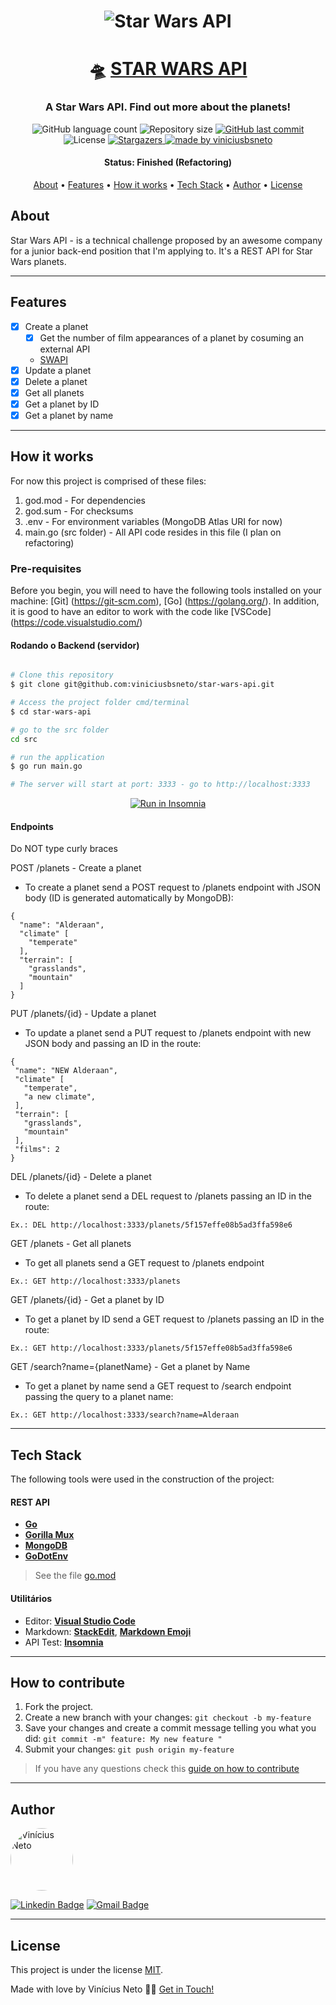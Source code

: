 

<h1 align="center">
    <img alt="Star Wars API" title="#Star Wars API" src="https://upload.wikimedia.org/wikipedia/commons/6/6c/Star_Wars_Logo.svg" />
</h1>

<h1 align="center">
   🛸 <a href="#"> STAR WARS API </a>
</h1>

<h3 align="center">
    A Star Wars API. Find out more about the planets!
</h3>

<p align="center">
  <img alt="GitHub language count" src="https://img.shields.io/github/languages/count/viniciusbsneto/star-wars-api?color=yellow">

  <img alt="Repository size" src="https://img.shields.io/github/repo-size/viniciusbsneto/star-wars-api">
  
  <a href="https://github.com/viniciusbsneto/star-wars-api/commits/master">
    <img alt="GitHub last commit" src="https://img.shields.io/github/last-commit/viniciusbsneto/star-wars-api">
  </a>
    
   <img alt="License" src="https://img.shields.io/badge/license-MIT-yellow">
   <a href="https://github.com/viniciusbsneto/star-wars-api/stargazers">
    <img alt="Stargazers" src="https://img.shields.io/github/stars/viniciusbsneto/star-wars-api?style=social">
  </a>

  <a href="https://github.com/viniciusbsneto">
    <img alt="made by viniciusbsneto" src="https://img.shields.io/badge/-viniciusbsneto-yellow">
  </a>
</p>


<h4 align="center"> 
	 Status: Finished (Refactoring)
</h4>

<p align="center">
 <a href="#about">About</a> •
 <a href="#features">Features</a> •
 <a href="#how-it-works">How it works</a> • 
 <a href="#tech-stack">Tech Stack</a> •  
 <a href="#author">Author</a> • 
 <a href="#user-content-license">License</a>

</p>


## About

Star Wars API - is a technical challenge proposed by an awesome company for a junior back-end position that I'm applying to.
It's a REST API for Star Wars planets.

---

## Features

- [x] Create a planet
  - [x] Get the number of film appearances of a planet by cosuming an external API
  - [SWAPI](https://swapi.dev/)
- [x] Update a planet
- [x] Delete a planet
- [x] Get all planets
- [x] Get a planet by ID
- [x] Get a planet by name

---

## How it works

For now this project is comprised of these files:
1. god.mod - For dependencies
2. god.sum - For checksums
3. .env - For environment variables (MongoDB Atlas URI for now)
4. main.go (src folder) - All API code resides in this file (I plan on refactoring)

### Pre-requisites

Before you begin, you will need to have the following tools installed on your machine:
[Git] (https://git-scm.com), [Go] (https://golang.org/).
In addition, it is good to have an editor to work with the code like [VSCode] (https://code.visualstudio.com/)

#### Rodando o Backend (servidor)

```bash

# Clone this repository
$ git clone git@github.com:viniciusbsneto/star-wars-api.git

# Access the project folder cmd/terminal
$ cd star-wars-api

# go to the src folder
cd src

# run the application
$ go run main.go

# The server will start at port: 3333 - go to http://localhost:3333

```

<p align="center">
  <a href="https://github.com/viniciusbsneto/star-wars-api/blob/master/Insomnia_API_Star_Wars.json" target="_blank"><img src="https://insomnia.rest/images/run.svg" alt="Run in Insomnia"></a>
</p>

#### Endpoints
Do NOT type curly braces

POST /planets - Create a planet
  - To create a planet send a POST request to /planets endpoint with JSON body (ID is generated automatically by MongoDB):
  ```
  {
    "name": "Alderaan",
    "climate" [
      "temperate"
    ],
    "terrain": [
      "grasslands",
      "mountain"
    ]
  }
  ```
PUT /planets/{id} - Update a planet
  - To update a planet send a PUT request to /planets endpoint with new JSON body and passing an ID in the route:
   ```
  {
    "name": "NEW Alderaan",
    "climate" [
      "temperate",
      "a new climate",
    ],
    "terrain": [
      "grasslands",
      "mountain"
    ],
    "films": 2
  }
  ```
DEL /planets/{id} - Delete a planet
  - To delete a planet send a DEL request to /planets passing an ID in the route:
  ```
  Ex.: DEL http://localhost:3333/planets/5f157effe08b5ad3ffa598e6
  ```
GET /planets - Get all planets
  - To get all planets send a GET request to /planets endpoint
  ```
  Ex.: GET http://localhost:3333/planets
  ```
GET /planets/{id} - Get a planet by ID
  - To get a planet by ID send a GET request to /planets passing an ID in the route:
  ```
  Ex.: GET http://localhost:3333/planets/5f157effe08b5ad3ffa598e6
  ```
GET /search?name={planetName} - Get a planet by Name
  - To get a planet by name send a GET request to /search endpoint passing the query to a planet name:
  ```
  Ex.: GET http://localhost:3333/search?name=Alderaan
  ```

---

## Tech Stack

The following tools were used in the construction of the project:

#### [](https://github.com/viniciusbsneto/star-wars-api#rest-api)**REST API**

-   **[Go](https://golang.org/)**
-   **[Gorilla Mux](https://github.com/gorilla/mux)**
-   **[MongoDB](https://www.mongodb.com/)**
-   **[GoDotEnv](https://github.com/joho/godotenv)**

> See the file  [go.mod](https://github.com/viniciusbsneto/star-wars-api/blob/master/go.mod)

#### [](https://github.com/viniciusbsneto/star-wars-api#utilit%C3%A1rios)**Utilitários**

-   Editor:  **[Visual Studio Code](https://code.visualstudio.com/)**
-   Markdown:  **[StackEdit](https://stackedit.io/)**,  **[Markdown Emoji](https://gist.github.com/rxaviers/7360908)**
-   API Test:  **[Insomnia](https://insomnia.rest/)**

---

## How to contribute

1. Fork the project.
2. Create a new branch with your changes: `git checkout -b my-feature`
3. Save your changes and create a commit message telling you what you did: `git commit -m" feature: My new feature "`
4. Submit your changes: `git push origin my-feature`
> If you have any questions check this [guide on how to contribute](./CONTRIBUTING.md)

---

## Author

 <img style="border-radius: 50%;" src="https://avatars1.githubusercontent.com/u/17788722?v=4" width="100px;" alt="Vinícius Neto"/> 
 <br />

[![Linkedin Badge](https://img.shields.io/badge/-Vinícius%20Neto-blue?style=flat-square&logo=Linkedin&logoColor=white&link=https://www.linkedin.com/in/vinicius-neto/)](https://www.linkedin.com/in/vinicius-neto/) 
[![Gmail Badge](https://img.shields.io/badge/-viniciusbsneto@gmail.com-c14438?style=flat-square&logo=Gmail&logoColor=white&link=mailto:viniciusbsneto@gmail.com)](mailto:viniciusbsneto@gmail.com)

---

## License

This project is under the license [MIT](./LICENSE).

Made with love by Vinícius Neto 👋🏽 [Get in Touch!](Https://www.linkedin.com/in/vinicius-neto/)

